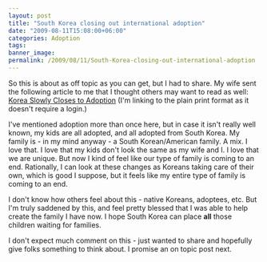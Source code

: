 ```yaml
---
layout: post
title: "South Korea closing out international adoption"
date: "2009-08-11T15:08:00+06:00"
categories: Adoption 
tags: 
banner_image: 
permalink: /2009/08/11/South-Korea-closing-out-international-adoption
---
```


So this is about as off topic as you can get, but I had to share. My wife sent the following article to me that I thought others may want to read as well: <a href="http://www.rainbowkids.com/ArticleDisplay.aspx?id=664">Korea Slowly Closes to Adoption</a> (I'm linking to the plain print format as it doesn't require a login.)
 
I've mentioned adoption more than once here, but in case it isn't really well known, my kids are all adopted, and all adopted from South Korea. My family is - in my mind anyway - a South Korean/American family. A mix. I love that. I love that my kids don't look the same as my wife and I. I love that we are unique. But now I kind of feel like our type of family is coming to an end. Rationally, I can look at these changes as Koreans taking care of their own, which is good I suppose, but it feels like my entire type of family is coming to an end. 

I don't know how others feel about this - native Koreans, adoptees, etc. But I'm truly saddened by this, and feel pretty blessed that I was able to help create the family I have now. I hope South Korea can place <b>all</b> those children waiting for families.

I don't expect much comment on this - just wanted to share and hopefully give folks something to think about. I promise an on topic post next.